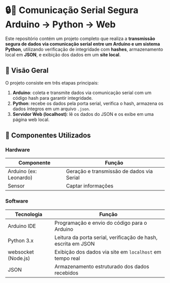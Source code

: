 # 🔒📡 Comunicação Serial Segura Arduino → Python → Web

Este repositório contém um projeto completo que realiza a **transmissão segura de dados via comunicação serial entre um Arduino e um sistema Python**, utilizando verificação de integridade com **hashes**, armazenamento local em **JSON**, e exibição dos dados em um **site local**.

## 🧠 Visão Geral

O projeto consiste em três etapas principais:

1. **Arduino**: coleta e transmite dados via comunicação serial com um código hash para garantir integridade.
2. **Python**: recebe os dados pela porta serial, verifica o hash, armazena os dados íntegros em um arquivo `.json`.
3. **Servidor Web (localhost)**: lê os dados do JSON e os exibe em uma página web local.


## 🔧 Componentes Utilizados

### Hardware

| Componente           | Função                                         |
|----------------------|-----------------------------------------------|
| Arduino (ex: Leonardo)| Geração e transmissão de dados via Serial     |
| Sensor                | Captar informações                            |


### Software

| Tecnologia         | Função                                                                 |
|--------------------|------------------------------------------------------------------------|
| Arduino IDE        | Programação e envio do código para o Arduino                          |
| Python 3.x         | Leitura da porta serial, verificação de hash, escrita em JSON         |
| websocket (Node.js)| Exibição dos dados via site em `localhost` em tempo real              |
| JSON               | Armazenamento estruturado dos dados recebidos                         |
